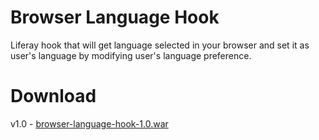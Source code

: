 Browser Language Hook
=====================

Liferay hook that will get language selected in your browser and set it as user's language by modifying user's language preference.


Download
========

v1.0 - [browser-language-hook-1.0.war](https://github.com/opensourceforlife/browser-language-hook/blob/master/package/browser-language-hook-1.0.war?raw=true "browser-language-hook-1.0.war")
